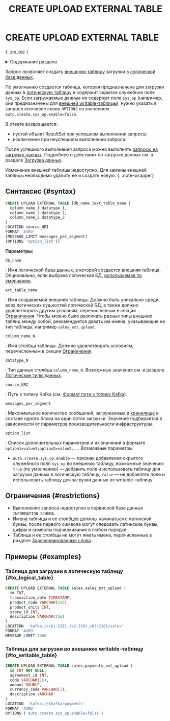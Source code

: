 ﻿---
layout: default
title: CREATE UPLOAD EXTERNAL TABLE
nav_order: 18
parent: Запросы SQL+
grand_parent: Справочная информация
has_children: false
has_toc: false
---

# CREATE UPLOAD EXTERNAL TABLE
{: .no_toc }

<details markdown="block">
  <summary>
    Содержание раздела
  </summary>
  {: .text-delta }
1. TOC
{:toc}
</details>

Запрос позволяет создать [внешнюю таблицу](../../../overview/main_concepts/external_table/external_table.md) 
загрузки в [логической базе данных](../../../overview/main_concepts/logical_db/logical_db.md).

По умолчанию создается таблица, которая предназначена для загрузки данных в 
[логическую таблицу](../../../overview/main_concepts/logical_table/logical_table.md) и содержит скрытое 
служебное поле `sys_op`. Если загружаемые данные не содержат поле `sys_op` (например, они предназначены для
[внешней writable-таблицы](../../../overview/main_concepts/external_table/external_table.md#writable_table)), 
нужно указать в запросе ключевое слово `OPTIONS` со значением `auto.create.sys_op.enable=false`.

В ответе возвращается:
*   пустой объект ResultSet при успешном выполнении запроса;
*   исключение при неуспешном выполнении запроса.

После успешного выполнения запроса можно выполнять 
[запросы на загрузку данных](../INSERT_FROM_upload_external_table/INSERT_FROM_upload_external_table.md). 
Подробнее о действиях по загрузке данных см. в разделе 
[Загрузка данных](../../../working_with_system/data_upload/data_upload.md).

Изменение внешней таблицы недоступно. Для замены внешней таблицы необходимо удалить ее и создать новую.
{: .note-wrapper}

## Синтаксис {#syntax}

```sql
CREATE UPLOAD EXTERNAL TABLE [db_name.]ext_table_name (
  column_name_1 datatype_1,
  column_name_2 datatype_2,
  column_name_3 datatype_3
)
LOCATION source_URI
FORMAT 'AVRO'
[MESSAGE_LIMIT messages_per_segment]
[OPTIONS 'option_list')]
```

**Параметры:**

`db_name`

: Имя логической базы данных, в которой создается внешняя таблица. Опционально, 
  если выбрана логическая БД, [используемая по умолчанию](../../../working_with_system/other_features/default_db_set-up/default_db_set-up.md).

`ext_table_name`

: Имя создаваемой внешней таблицы. Должно быть уникально среди всех логических
  сущностей логической БД, а также должно удовлетворять другим условиям, перечисленным в секции [Ограничения](#restrictions). 
  Чтобы можно было различать разные типы внешних таблиц между собой, рекомендуется давать им имена, указывающие на тип 
  таблицы, например `sales_ext_upload`.

`column_name_N`

: Имя столбца таблицы. Должно удовлетворять условиям, перечисленным в секции [Ограничения](#restrictions).

`datatype_N`

: Тип данных столбца `column_name_N`. Возможные значения см. в разделе 
  [Логические типы данных](../../supported_data_types/logical_data_types/logical_data_types.md).

`source_URI`

: Путь к топику Kafka (см. [Формат пути к топику Kafka](../../path_to_kafka_topic/path_to_kafka_topic.md)).

`messages_per_segment`

: Максимальное количество сообщений, загружаемых 
  в [хранилище](../../../overview/main_concepts/data_storage/data_storage.md) 
  в составе одного блока на один поток загрузки. Значение подбирается в зависимости от параметров 
  производительности инфраструктуры.

`option_list`

: Список дополнительных параметров и их значений в формате `option1=value1;option2=value2...`.
   Возможные параметры:
  * `auto.create.sys_op.enable` — признак добавления скрытого служебного поля `sys_op` во внешнюю таблицу, 
    возможные значения: `true` (по умолчанию) — добавить поле и использовать таблицу для загрузки данных в логическую таблицу,
    `false` — не добавлять поле и использовать таблицу для загрузки данных во writable-таблицу.

## Ограничения {#restrictions}

* Выполнение запроса недоступно в сервисной базе данных `INFORMATION_SCHEMA`.
* Имена таблицы и ее столбцов должны начинаться с латинской буквы, после первого символа могут следовать
  латинские буквы, цифры и символы подчеркивания в любом порядке.
* Таблица и ее столбцы не могут иметь имена, перечисленные в разделе [Зарезервированные слова](../../reserved_words/reserved_words.md).

## Примеры {#examples}

### Таблица для загрузки в логическую таблицу {#to_logical_table}

```sql
CREATE UPLOAD EXTERNAL TABLE sales.sales_ext_upload (
  id INT,
  transaction_date TIMESTAMP,
  product_code VARCHAR(256),
  product_units INT,
  store_id INT,
  description VARCHAR(256)
)
LOCATION  'kafka://zk1:2181,zk2:2181,zk3:2181/sales'
FORMAT 'AVRO'
MESSAGE_LIMIT 1000
```

### Таблица для загрузки во внешнюю writable-таблицу {#to_writable_table}

```sql
CREATE UPLOAD EXTERNAL TABLE sales.payments_ext_upload (
  id INT NOT NULL,
  agreement_id INT,
  code VARCHAR(16),
  amount DOUBLE,
  currency_code VARCHAR(3),
  description VARCHAR
)
LOCATION  'kafka://$kafka/payments'
FORMAT 'AVRO'
OPTIONS ('auto.create.sys_op.enable=false')
```